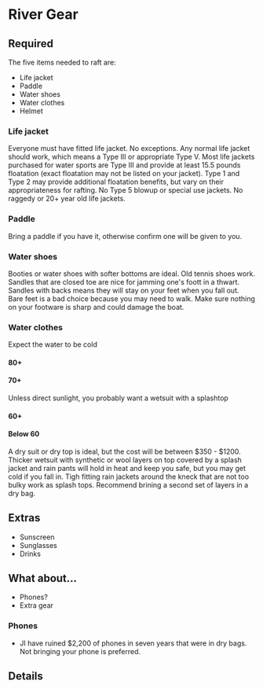 
# River Gear

## Required
The five items needed to raft are:
- Life jacket
- Paddle
- Water shoes
- Water clothes
- Helmet

### Life jacket
Everyone must have fitted life jacket.  No exceptions.  Any normal life jacket should work, which means a Type III or appropriate Type V.  Most life jackets purchased for water sports are Type III and provide at least 15.5 pounds floatation (exact floatation may not be listed on your jacket).  Type 1 and Type 2 may provide additional floatation benefits, but vary on their appropriateness for rafting.  No Type 5 blowup or special use jackets.  No raggedy or 20+ year old life jackets.

### Paddle
Bring a paddle if you have it, otherwise confirm one will be given to you.

### Water shoes
Booties or water shoes with softer bottoms are ideal.  Old tennis shoes work. Sandles that are closed toe are nice for jamming one's foott in a thwart.  Sandles with backs means they will stay on your feet when you fall out.  Bare feet is a bad choice because you may need to walk.  Make sure nothing on your footware is sharp and could damage the boat.

### Water clothes
Expect the water to be cold

#### 80+

#### 70+
Unless direct sunlight, you probably want a wetsuit with a splashtop

#### 60+

#### Below 60
A dry suit or dry top is ideal, but the cost will be between $350 - $1200.  Thicker wetsuit with synthetic or wool layers on top covered by a splash jacket and rain pants will hold in heat and keep you safe, but you may get cold if you fall in.  Tigh fitting rain jackets around the kneck that are not too bulky work as splash tops. Recommend brining a second set of layers in a dry bag.

## Extras
- Sunscreen
- Sunglasses
- Drinks

## What about...
- Phones? 
- Extra gear

### Phones
- JI have ruined $2,200 of phones in seven years that were in dry bags. Not bringing your phone is preferred.

### 


## Details

